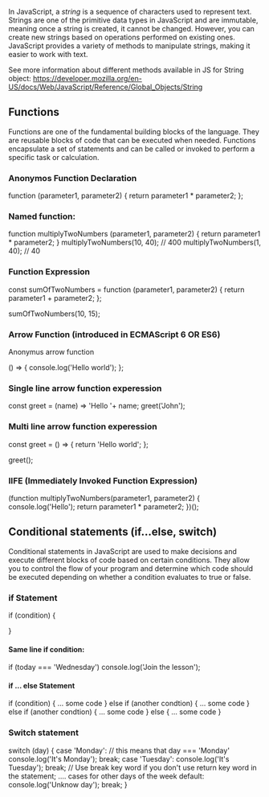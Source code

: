 In JavaScript, a *string* is a sequence of characters used to represent text. Strings are one of the primitive data types in JavaScript and are immutable, meaning once a string is created, it cannot be changed. However, you can create new strings based on operations performed on existing ones. JavaScript provides a variety of methods to manipulate strings, making it easier to work with text.

See more information about different methods available in JS for String object: https://developer.mozilla.org/en-US/docs/Web/JavaScript/Reference/Global_Objects/String


## Functions

Functions are one of the fundamental building blocks of the language. They are reusable blocks of code that can be executed when needed. Functions encapsulate a set of statements and can be called or invoked to perform a specific task or calculation. 

### Anonymos Function Declaration 
function (parameter1, parameter2) {
  return parameter1 * parameter2;
};

### Named function:
function multiplyTwoNumbers (parameter1, parameter2) {
  return parameter1 * parameter2;
}
multiplyTwoNumbers(10, 40); // 400
multiplyTwoNumbers(1, 40); // 40

### Function Expression
const sumOfTwoNumbers = function (parameter1, parameter2) {
  return parameter1 + parameter2;
};

sumOfTwoNumbers(10, 15);

### Arrow Function (introduced in ECMAScript 6 OR ES6)
Anonymus arrow function

() => {
  console.log('Hello world');
};

### Single line arrow function experession
const greet = (name) =>  'Hello '+ name;
greet('John');

### Multi line arrow function experession
const greet = () => {
  return 'Hello world';
};

greet();

### IIFE (Immediately Invoked Function Expression)
(function multiplyTwoNumbers(parameter1, parameter2) {
	console.log('Hello');
	return parameter1 * parameter2;
})();


## Conditional statements (if...else, switch)

Conditional statements in JavaScript are used to make decisions and execute different blocks of code based on certain conditions. They allow you to control the flow of your program and determine which code should be executed depending on whether a condition evaluates to true or false.

### if Statement

if (condition) {

}
#### Same line if condition:
if (today === 'Wednesday') console.log('Join the lesson');

#### if ... else Statement
if (condition) {
 ... some code
} else if (another condtion) {
 ... some code
} else if (another condtion) {
 ... some code
} else {
 ... some code
}

### Switch statement
switch (day) {
  case 'Monday':  // this means that day === 'Monday'
   console.log('It\'s Monday'); 
   break;
  case 'Tuesday':
    console.log('It\'s Tuesday');
    break; // Use break key word if you don't use return key word in the statement;
    .... cases for other days of the week
  default:
    console.log('Unknow day');
    break;
}

